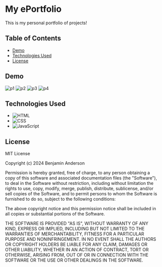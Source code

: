 # My ePortfolio

This is my personal portfolio of projects!

## Table of Contents

- [Demo](#demo)
- [Technologies Used](#technologies-used)
- [License](#license)

## Demo
![p1](https://github.com/user-attachments/assets/b8a02bca-d971-449c-a083-71834cf527bc)
![p2](https://github.com/user-attachments/assets/66f93cf2-b133-4c12-8c9f-7e83caab9985)
![p3](https://github.com/user-attachments/assets/57d00421-2469-4027-9495-fcbc91125c98)
![p4](https://github.com/user-attachments/assets/40df6309-7153-426f-bb7f-c20c2f7de245)

## Technologies Used

- ![HTML](https://img.shields.io/badge/HTML-E34F26?logo=html5&logoColor=white&color=E34F26)
- ![CSS](https://img.shields.io/badge/CSS-1572B6?logo=css3&logoColor=white&color=1572B6)
- ![JavaScript](https://img.shields.io/badge/JavaScript-F7DF1E?logo=javascript&logoColor=white&color=F7DF1E)

## License

MIT License

Copyright (c) 2024 Benjamin Anderson

Permission is hereby granted, free of charge, to any person obtaining a copy
of this software and associated documentation files (the "Software"), to deal
in the Software without restriction, including without limitation the rights
to use, copy, modify, merge, publish, distribute, sublicense, and/or sell
copies of the Software, and to permit persons to whom the Software is
furnished to do so, subject to the following conditions:

The above copyright notice and this permission notice shall be included in all
copies or substantial portions of the Software.

THE SOFTWARE IS PROVIDED "AS IS", WITHOUT WARRANTY OF ANY KIND, EXPRESS OR
IMPLIED, INCLUDING BUT NOT LIMITED TO THE WARRANTIES OF MERCHANTABILITY,
FITNESS FOR A PARTICULAR PURPOSE AND NONINFRINGEMENT. IN NO EVENT SHALL THE
AUTHORS OR COPYRIGHT HOLDERS BE LIABLE FOR ANY CLAIM, DAMAGES OR OTHER
LIABILITY, WHETHER IN AN ACTION OF CONTRACT, TORT OR OTHERWISE, ARISING FROM,
OUT OF OR IN CONNECTION WITH THE SOFTWARE OR THE USE OR OTHER DEALINGS IN THE
SOFTWARE.
